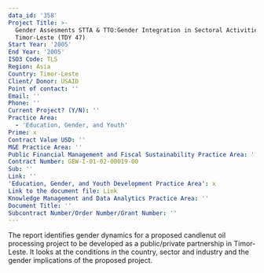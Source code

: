```yaml
---
data_id: '358'
Project Title: >-
  Gender Assesments STTA & TTO:Gender Integration in Sectoral Activities:
  Timor-Leste (TDY 47)
Start Year: '2005'
End Year: '2005'
ISO3 Code: TLS
Region: Asia
Country: Timor-Leste
Client/ Donor: USAID
Point of contact: ''
Email: ''
Phone: ''
Current Project? (Y/N): ''
Practice Area:
  - 'Education, Gender, and Youth'
Prime: x
Contract Value USD: ''
M&E Practice Area: ''
Public Financial Management and Fiscal Sustainability Practice Area: ''
Contract Number: GEW-I-01-02-00019-00
Sub: ''
Link: ''
'Education, Gender, and Youth Development Practice Area': x
Link to the document file: Link
Knowledge Management and Data Analytics Practice Area: ''
Document Title: ''
Subcontract Number/Order Number/Grant Number: ''
---
```

The report identifies gender dynamics for a proposed candlenut oil processing project to be developed as a public/private partnership in Timor-Leste. It looks at the conditions in the country, sector and industry and the gender implications of the proposed project.